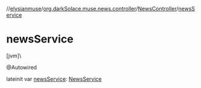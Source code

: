 //[elysianmuse](../../../index.md)/[org.darkSolace.muse.news.controller](../index.md)/[NewsController](index.md)/[newsService](news-service.md)

# newsService

[jvm]\

@Autowired

lateinit
var [newsService](news-service.md): [NewsService](../../org.darkSolace.muse.news.service/-news-service/index.md)
